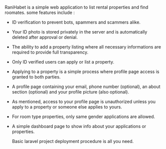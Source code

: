 RaniHabet is a simple web application to list rental properties and find roomates. some features include :

* ID verification to prevent bots, spammers and scammers alike.
* Your ID photo is stored privately in the server and is automatically deleted after approval or denial.
* The ability to add a property listing where all necessary informations are required to provide full transparency.
* Only ID verified users can apply or list a property.
* Applying to a property is a simple process where profile page access is granted to both parties.
* A profile page containing your email, phone number (optional), an about section (optional) and your profile picture (also optional).
* As mentioned, access to your profile page is unauthorized unless you apply to a property or someone else applies to yours.
* For room type properties, only same gender applications are allowed.
* A simple dashboard page to show info about your applications or properties.

  Basic laravel project deployment procedure is all you need.
